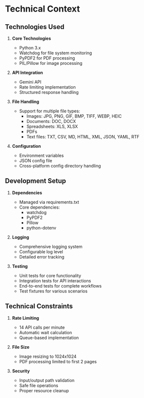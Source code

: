 # Technical Context

## Technologies Used

1. **Core Technologies**
   - Python 3.x
   - Watchdog for file system monitoring
   - PyPDF2 for PDF processing
   - PIL/Pillow for image processing

2. **API Integration**
   - Gemini API
   - Rate limiting implementation
   - Structured response handling

3. **File Handling**
   - Support for multiple file types:
     - Images: JPG, PNG, GIF, BMP, TIFF, WEBP, HEIC
     - Documents: DOC, DOCX
     - Spreadsheets: XLS, XLSX
     - PDFs
     - Text files: TXT, CSV, MD, HTML, XML, JSON, YAML, RTF

4. **Configuration**
   - Environment variables
   - JSON config file
   - Cross-platform config directory handling

## Development Setup

1. **Dependencies**
   - Managed via requirements.txt
   - Core dependencies:
     - watchdog
     - PyPDF2
     - Pillow
     - python-dotenv

2. **Logging**
   - Comprehensive logging system
   - Configurable log level
   - Detailed error tracking

3. **Testing**
   - Unit tests for core functionality
   - Integration tests for API interactions
   - End-to-end tests for complete workflows
   - Test fixtures for various scenarios

## Technical Constraints

1. **Rate Limiting**
   - 14 API calls per minute
   - Automatic wait calculation
   - Queue-based implementation

2. **File Size**
   - Image resizing to 1024x1024
   - PDF processing limited to first 2 pages

3. **Security**
   - Input/output path validation
   - Safe file operations
   - Proper resource cleanup
